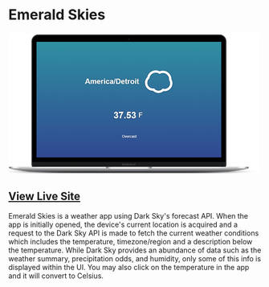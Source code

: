 # Emerald Skies

![Emearld Skies](weatherappcrop.png)

## [View Live Site](https://anthonys1760.github.io/Weather-App/)

Emerald Skies is a weather app using Dark Sky's forecast API. When the app is initially opened, the device's current location is acquired and a request to the Dark Sky API is made to fetch the current weather conditions which includes the temperature, timezone/region and a description below the temperature. While Dark Sky provides an abundance of data such as the weather summary, precipitation odds, and humidity, only some of this info is displayed within the UI. You may also click on the temperature in the app and it will convert to Celsius.
